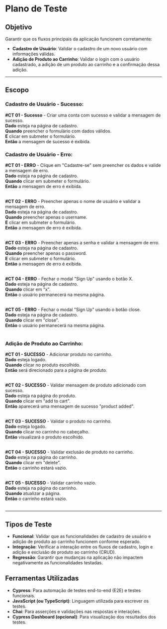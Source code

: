# Plano de Teste

## Objetivo

Garantir que os fluxos principais da aplicação funcionem corretamente:

- **Cadastro de Usuário**: Validar o cadastro de um novo usuário com informações válidas.
- **Adição de Produto ao Carrinho**: Validar o login com o usuário cadastrado, a adição de um produto ao carrinho e a confirmação dessa adição.

---

## Escopo

### Cadastro de Usuário - Sucesso:

**#CT 01 - Sucesso** - Criar uma conta com sucesso e validar a mensagem de sucesso. <br>
**Dado** esteja na página de cadastro. <br>
**Quando** preencher o formulário com dados válidos.<br>
**E** clicar em submeter o formulário.<br>
**Então** a mensagem de sucesso é exibida.<br>

### Cadastro de Usuário - Erro:

**#CT 01 - ERRO** - Clique em "Cadastre-se" sem preencher os dados e valide a mensagem de erro.<br>
**Dado** esteja na página de cadastro.<br>
**Quando** clicar em submeter o formulário.<br>
**Então** a mensagem de erro é exibida.<br><br>

**#CT 02 - ERRO** - Preencher apenas o nome de usuário e validar a mensagem de erro.<br>
**Dado** esteja na página de cadastro.<br>
**Quando** preencher apenas o username.<br>
**E** clicar em submeter o formulário.<br>
**Então** a mensagem de erro é exibida.<br><br>

**#CT 03 - ERRO** - Preencher apenas a senha e validar a mensagem de erro.<br>
**Dado** esteja na página de cadastro.<br>
**Quando** preencher apenas o password.<br>
**E** clicar em submeter o formulário.<br>
**Então** a mensagem de erro é exibida.<br><br>

**#CT 04 - ERRO** - Fechar o modal "Sign Up" usando o botão X.<br>
**Dado** esteja na página de cadastro.<br>
**Quando** clicar em "x".<br>
**Então** o usuário permanecerá na mesma página.<br><br>

**#CT 05 - ERRO** - Fechar o modal "Sign Up" usando o botão close.<br>
**Dado** esteja na página de cadastro.<br>
**Quando** clicar em "close".<br>
**Então** o usuário permanecerá na mesma página.<br><br>

### Adição de Produto ao Carrinho:

**#CT 01 - SUCESSO** - Adicionar produto no carrinho.<br>
**Dado** esteja logado.<br>
**Quando** clicar no produto escolhido.<br>
**Então** será direcionado para a página de produto.<br><br>

**#CT 02 - SUCESSO** - Validar mensagem de produto adicionado com sucesso.<br>
**Dado** esteja na página do produto.<br>
**Quando** clicar em "add to cart".<br>
**Então** aparecerá uma mensagem de sucesso "product added".<br><br>

**#CT 03 - SUCESSO** - Validar o produto no carrinho.<br>
**Dado** esteja logado.<br>
**Quando** clicar no carrinho no cabeçalho.<br>
**Então** visualizará o produto escolhido.<br><br>

**#CT 04 - SUCESSO** - Validar exclusão de produto no carrinho.<br>
**Dado** esteja na página do carrinho.<br>
**Quando** clicar em "delete".<br>
**Então** o carrinho estará vazio.<br><br>

**#CT 05 - SUCESSO** - Validar carrinho vazio.<br>
**Dado** esteja na página do carrinho.<br>
**Quando** atualizar a página.<br>
**Então** o carrinho estará vazio.<br><br>

---
## Tipos de Teste

- **Funcional**: Validar que as funcionalidades de cadastro de usuário e adição de produto ao carrinho funcionem conforme esperado.
- **Integração**: Verificar a interação entre os fluxos de cadastro, login e adição e exclusão de produto ao carrinho (CRUD).
- **Regressão**: Garantir que mudanças na aplicação não impactem negativamente as funcionalidades testadas.

## Ferramentas Utilizadas

- **Cypress**: Para automação de testes end-to-end (E2E) e testes funcionais.
- **JavaScript (ou TypeScript)**: Linguagem utilizada para escrever os testes.
- **Chai**: Para asserções e validações nas respostas e interações.
- **Cypress Dashboard (opcional)**: Para visualização dos resultados dos testes.
